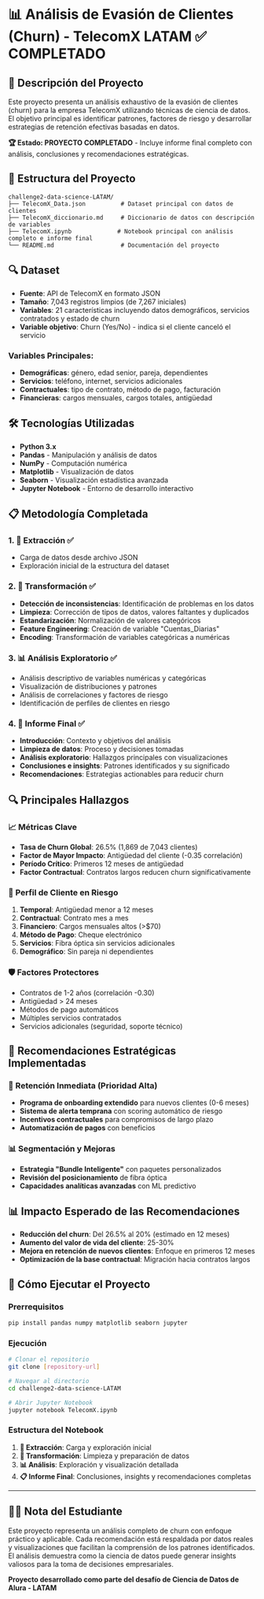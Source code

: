# 📊 Análisis de Evasión de Clientes (Churn) - TelecomX LATAM ✅ COMPLETADO

## 🎯 Descripción del Proyecto

Este proyecto presenta un análisis exhaustivo de la evasión de clientes (churn) para la empresa TelecomX utilizando técnicas de ciencia de datos. El objetivo principal es identificar patrones, factores de riesgo y desarrollar estrategias de retención efectivas basadas en datos.

**🏆 Estado: PROYECTO COMPLETADO** - Incluye informe final completo con análisis, conclusiones y recomendaciones estratégicas.

## 📁 Estructura del Proyecto

```
challenge2-data-science-LATAM/
├── TelecomX_Data.json          # Dataset principal con datos de clientes
├── TelecomX_diccionario.md     # Diccionario de datos con descripción de variables
├── TelecomX.ipynb             # Notebook principal con análisis completo e informe final
└── README.md                   # Documentación del proyecto
```

## 🔍 Dataset

- **Fuente**: API de TelecomX en formato JSON
- **Tamaño**: 7,043 registros limpios (de 7,267 iniciales)
- **Variables**: 21 características incluyendo datos demográficos, servicios contratados y estado de churn
- **Variable objetivo**: Churn (Yes/No) - indica si el cliente canceló el servicio

### Variables Principales:
- **Demográficas**: género, edad senior, pareja, dependientes
- **Servicios**: teléfono, internet, servicios adicionales
- **Contractuales**: tipo de contrato, método de pago, facturación
- **Financieras**: cargos mensuales, cargos totales, antigüedad

## 🛠️ Tecnologías Utilizadas

- **Python 3.x**
- **Pandas** - Manipulación y análisis de datos
- **NumPy** - Computación numérica
- **Matplotlib** - Visualización de datos
- **Seaborn** - Visualización estadística avanzada
- **Jupyter Notebook** - Entorno de desarrollo interactivo

## 📋 Metodología Completada

### 1. 📌 Extracción ✅
- Carga de datos desde archivo JSON
- Exploración inicial de la estructura del dataset

### 2. 🔧 Transformación ✅
- **Detección de inconsistencias**: Identificación de problemas en los datos
- **Limpieza**: Corrección de tipos de datos, valores faltantes y duplicados
- **Estandarización**: Normalización de valores categóricos
- **Feature Engineering**: Creación de variable "Cuentas_Diarias"
- **Encoding**: Transformación de variables categóricas a numéricas

### 3. 📊 Análisis Exploratorio ✅
- Análisis descriptivo de variables numéricas y categóricas
- Visualización de distribuciones y patrones
- Análisis de correlaciones y factores de riesgo
- Identificación de perfiles de clientes en riesgo

### 4. 📄 Informe Final ✅
- **Introducción**: Contexto y objetivos del análisis
- **Limpieza de datos**: Proceso y decisiones tomadas
- **Análisis exploratorio**: Hallazgos principales con visualizaciones
- **Conclusiones e insights**: Patrones identificados y su significado
- **Recomendaciones**: Estrategias actionables para reducir churn

## 🔍 Principales Hallazgos

### 📈 Métricas Clave
- **Tasa de Churn Global**: 26.5% (1,869 de 7,043 clientes)
- **Factor de Mayor Impacto**: Antigüedad del cliente (-0.35 correlación)
- **Período Crítico**: Primeros 12 meses de antigüedad
- **Factor Contractual**: Contratos largos reducen churn significativamente

### 🎯 Perfil de Cliente en Riesgo
1. **Temporal**: Antigüedad menor a 12 meses
2. **Contractual**: Contrato mes a mes
3. **Financiero**: Cargos mensuales altos (>$70)
4. **Método de Pago**: Cheque electrónico
5. **Servicios**: Fibra óptica sin servicios adicionales
6. **Demográfico**: Sin pareja ni dependientes

### 🛡️ Factores Protectores
- Contratos de 1-2 años (correlación -0.30)
- Antigüedad > 24 meses
- Métodos de pago automáticos
- Múltiples servicios contratados
- Servicios adicionales (seguridad, soporte técnico)

## 🚀 Recomendaciones Estratégicas Implementadas

### 🎯 Retención Inmediata (Prioridad Alta)
- **Programa de onboarding extendido** para nuevos clientes (0-6 meses)
- **Sistema de alerta temprana** con scoring automático de riesgo
- **Incentivos contractuales** para compromisos de largo plazo
- **Automatización de pagos** con beneficios

### 📊 Segmentación y Mejoras
- **Estrategia "Bundle Inteligente"** con paquetes personalizados
- **Revisión del posicionamiento** de fibra óptica
- **Capacidades analíticas avanzadas** con ML predictivo

## 📊 Impacto Esperado de las Recomendaciones

- **Reducción del churn**: Del 26.5% al 20% (estimado en 12 meses)
- **Aumento del valor de vida del cliente**: 25-30%
- **Mejora en retención de nuevos clientes**: Enfoque en primeros 12 meses
- **Optimización de la base contractual**: Migración hacia contratos largos

## 🚦 Cómo Ejecutar el Proyecto

### Prerrequisitos
```bash
pip install pandas numpy matplotlib seaborn jupyter
```

### Ejecución
```bash
# Clonar el repositorio
git clone [repository-url]

# Navegar al directorio
cd challenge2-data-science-LATAM

# Abrir Jupyter Notebook
jupyter notebook TelecomX.ipynb
```

### Estructura del Notebook
1. **📌 Extracción**: Carga y exploración inicial
2. **🔧 Transformación**: Limpieza y preparación de datos
3. **📊 Análisis**: Exploración y visualización detallada
4. **📋 Informe Final**: Conclusiones, insights y recomendaciones completas

---

## 👨‍🎓 Nota del Estudiante

Este proyecto representa un análisis completo de churn con enfoque práctico y aplicable. Cada recomendación está respaldada por datos reales y visualizaciones que facilitan la comprensión de los patrones identificados. El análisis demuestra como la ciencia de datos puede generar insights valiosos para la toma de decisiones empresariales.

**Proyecto desarrollado como parte del desafío de Ciencia de Datos de Alura - LATAM**
